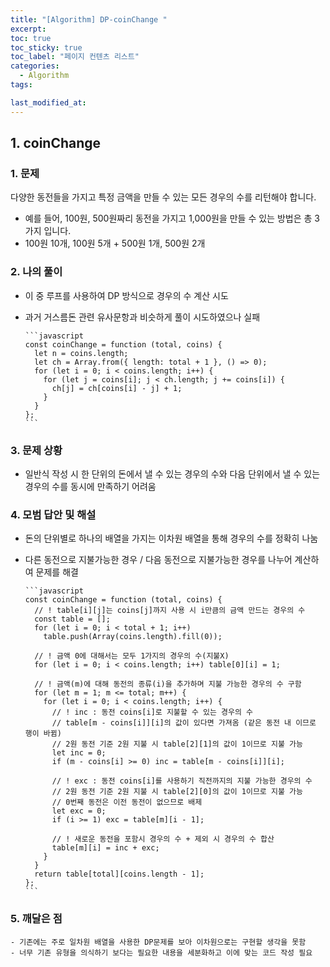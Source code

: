 ```yaml
---
title: "[Algorithm] DP-coinChange "
excerpt:
toc: true
toc_sticky: true
toc_label: "페이지 컨텐츠 리스트"
categories:
  - Algorithm
tags:

last_modified_at:
---
```


## **1. coinChange**

### 1. 문제

다양한 동전들을 가지고 특정 금액을 만들 수 있는 모든 경우의 수를 리턴해야 합니다.

- 예를 들어, 100원, 500원짜리 동전을 가지고 1,000원을 만들 수 있는 방법은 총 3가지 입니다.
- 100원 10개, 100원 5개 + 500원 1개, 500원 2개

### 2. 나의 풀이

- 이 중 루프를 사용하여 DP 방식으로 경우의 수 계산 시도
- 과거 거스름돈 관련 유사문항과 비슷하게 풀이 시도하였으나 실패

      ```javascript
      const coinChange = function (total, coins) {
        let n = coins.length;
        let ch = Array.from({ length: total + 1 }, () => 0);
        for (let i = 0; i < coins.length; i++) {
          for (let j = coins[i]; j < ch.length; j += coins[i]) {
            ch[j] = ch[coins[i] - j] + 1;
          }
        }
      };
      ```

### 3. 문제 상황

- 일반식 작성 시 한 단위의 돈에서 낼 수 있는 경우의 수와 다음 단위에서 낼 수 있는 경우의 수를 동시에 만족하기 어려움

### 4. 모범 답안 및 해설

- 돈의 단위별로 하나의 배열을 가지는 이차원 배열을 통해 경우의 수를 정확히 나눔
- 다른 동전으로 지불가능한 경우 / 다음 동전으로 지불가능한 경우를 나누어 계산하여 문제를 해결

      ```javascript
      const coinChange = function (total, coins) {
        // ! table[i][j]는 coins[j]까지 사용 시 i만큼의 금액 만드는 경우의 수
        const table = [];
        for (let i = 0; i < total + 1; i++)
          table.push(Array(coins.length).fill(0));

        // ! 금액 0에 대해서는 모두 1가지의 경우의 수(지불X)
        for (let i = 0; i < coins.length; i++) table[0][i] = 1;

        // ! 금액(m)에 대해 동전의 종류(i)을 추가하며 지불 가능한 경우의 수 구함
        for (let m = 1; m <= total; m++) {
          for (let i = 0; i < coins.length; i++) {
            // ! inc : 동전 coins[i]로 지불할 수 있는 경우의 수
            // table[m - coins[i]][i]의 값이 있다면 가져옴 (같은 동전 내 이므로 행이 바뀜)
            // 2원 동전 기준 2원 지불 시 table[2][1]의 값이 1이므로 지불 가능
            let inc = 0;
            if (m - coins[i] >= 0) inc = table[m - coins[i]][i];

            // ! exc : 동전 coins[i]를 사용하기 직전까지의 지불 가능한 경우의 수
            // 2원 동전 기준 2원 지불 시 table[2][0]의 값이 1이므로 지불 가능
            // 0번째 동전은 이전 동전이 없으므로 배제
            let exc = 0;
            if (i >= 1) exc = table[m][i - 1];

            // ! 새로운 동전을 포함시 경우의 수 + 제외 시 경우의 수 합산
            table[m][i] = inc + exc;
          }
        }
        return table[total][coins.length - 1];
      };
      ```

### 5. 깨달은 점

    - 기존에는 주로 일차원 배열을 사용한 DP문제를 보아 이차원으로는 구현할 생각을 못함
    - 너무 기존 유형을 의식하기 보다는 필요한 내용을 세분화하고 이에 맞는 코드 작성 필요
